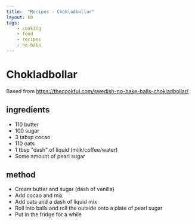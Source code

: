 ```yaml
---
title:  "Recipes - Chokladbollar"
layout: kb
tags:
    - cooking
    - food
    - recipes
    - no-bake
---
```


# Chokladbollar

Based from https://thecookful.com/swedish-no-bake-balls-chokladbollar/

## ingredients

 * 110 butter
 * 100 sugar
 * 3 tabsp cocao
 * 110 oats
 * 1 tbsp "dash" of liquid (milk/coffee/water)
 * Some amount of pearl sugar


## method

 * Cream butter and sugar (dash of vanilla)
 * Add cocao and mix
 * Add oats and a dash of liquid mix
 * Roll into balls and roll the outside onto a plate of pearl sugar
 * Put in the fridge for a while
